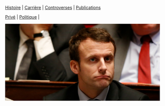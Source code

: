 
[Histoire](histoire.md) | [Carrière](carriere.md) | [Controverses](contro.md) | [Publications](publis.md)

[Privé](finance.md) |
[Politique](politique.md) |

![Emmanuel Macron](manu.jpg)



